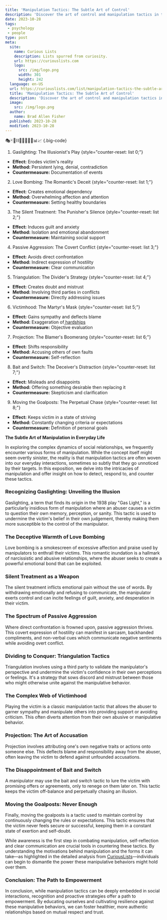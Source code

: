 ```yaml
---
title: 'Manipulation Tactics: The Subtle Art of Control'
description: 'Discover the art of control and manipulation tactics in this intriguing book that will satisfy your curious mind about subtle ways of influencing others.'
date: 2023-10-28
tags:
 - psychology
 - people
type: post
meta:
  site:
    name: Curious Lists
    description: Lists spurred from curiosity.
    url: https://curiouslists.com
    logo:
      src: /img/logo.png
      width: 301
      height: 242
  language: en-US
  url: https://curiouslists.com/list/manipulation-tactics-the-subtle-art-of-control
  title: 'Manipulation Tactics: The Subtle Art of Control'
  description: 'Discover the art of control and manipulation tactics in this intriguing book that will satisfy your curious mind about subtle ways of influencing others.'
  image:
    src: /img/logo.png
  author:
    name: Brad Allen Fisher
  published: 2023-10-28
  modified: 2023-10-28
---
```



🎭🃏🔮⛓️🧠🤔🕵️‍♂️🎲📊📈 {.big-code}

1. Gaslighting: The Illusionist's Play {style="counter-reset: list 0;"}
  - **Effect:** Erodes victim's reality
  - **Method:** Persistent lying, denial, contradiction
  - **Countermeasure:** Documentation of events

2. Love Bombing: The Romantic's Deceit {style="counter-reset: list 1;"}
  - **Effect:** Creates emotional dependency
  - **Method:** Overwhelming affection and attention
  - **Countermeasure:** Setting healthy boundaries

3. The Silent Treatment: The Punisher's Silence {style="counter-reset: list 2;"}
  - **Effect:** Induces guilt and anxiety
  - **Method:** Isolation and emotional abandonment
  - **Countermeasure:** Maintaining social support

4. Passive Aggression: The Covert Conflict {style="counter-reset: list 3;"}
  - **Effect:** Avoids direct confrontation
  - **Method:** Indirect expression of hostility
  - **Countermeasure:** Clear communication

5. Triangulation: The Divider's Strategy {style="counter-reset: list 4;"}
  - **Effect:** Creates doubt and mistrust
  - **Method:** Involving third parties in conflicts
  - **Countermeasure:** Directly addressing issues

6. Victimhood: The Martyr's Mask {style="counter-reset: list 5;"}
  - **Effect:** Gains sympathy and deflects blame
  - **Method:** Exaggeration of[  hardships](https://curiouslists.com/list/unveiling-the-shadows-a-journey-into-dark-psychology)
  - **Countermeasure:** Objective evaluation

7. Projection: The Blamer's Boomerang {style="counter-reset: list 6;"}
  - **Effect:** Shifts responsibility
  - **Method:** Accusing others of own faults
  - **Countermeasure:** Self-reflection

8. Bait and Switch: The Deceiver's Distraction {style="counter-reset: list 7;"}
  - **Effect:** Misleads and disappoints
  - **Method:** Offering something desirable then replacing it
  - **Countermeasure:** Skepticism and clarification

9. Moving the Goalposts: The Perpetual Chase {style="counter-reset: list 8;"}
  - **Effect:** Keeps victim in a state of striving
  - **Method:** Constantly changing criteria or expectations
  - **Countermeasure:** Definition of personal goals


**The Subtle Art of Manipulation in Everyday Life**

In exploring the complex dynamics of social relationships, we frequently encounter various forms of manipulation. While the concept itself might seem overtly sinister, the reality is that manipulation tactics are often woven into our everyday interactions, sometimes so subtly that they go unnoticed by their targets. In this exposition, we delve into the intricacies of manipulation and offer insight on how to detect, respond to, and counter these tactics.

### Recognizing Gaslighting: Unveiling the Illusion

Gaslighting, a term that finds its origin in the 1938 play "Gas Light," is a particularly insidious form of manipulation where an abuser causes a victim to question their own memory, perception, or sanity. This tactic is used to undermine the victim's belief in their own judgement, thereby making them more susceptible to the control of the manipulator.

### The Deceptive Warmth of Love Bombing

Love bombing is a smokescreen of excessive affection and praise used by manipulators to enthrall their victims. This romantic inundation is a hallmark of narcissistic and abusive relationships, where the abuser seeks to create a powerful emotional bond that can be exploited.

### Silent Treatment as a Weapon

The silent treatment inflicts emotional pain without the use of words. By withdrawing emotionally and refusing to communicate, the manipulator exerts control and can incite feelings of guilt, anxiety, and desperation in their victim.

### The Spectrum of Passive Aggression

Where direct confrontation is frowned upon, passive aggression thrives. This covert expression of hostility can manifest in sarcasm, backhanded compliments, and non-verbal cues which communicate negative sentiments while avoiding overt conflict.

### Dividing to Conquer: Triangulation Tactics

Triangulation involves using a third party to validate the manipulator's perspective and undermine the victim's confidence in their own perceptions or feelings. It's a strategy that sows discord and mistrust between those who might otherwise unite against the manipulative behavior.

### The Complex Web of Victimhood

Playing the victim is a classic manipulation tactic that allows the abuser to garner sympathy and manipulate others into providing support or avoiding criticism. This often diverts attention from their own abusive or manipulative behavior.

### Projection: The Art of Accusation

Projection involves attributing one's own negative traits or actions onto someone else. This deflects blame and responsibility away from the abuser, often leaving the victim to defend against unfounded accusations.

### The Disappointment of Bait and Switch

A manipulator may use the bait and switch tactic to lure the victim with promising offers or agreements, only to renege on them later on. This tactic keeps the victim off-balance and perpetually chasing an illusion.

### Moving the Goalposts: Never Enough

Finally, moving the goalposts is a tactic used to maintain control by continuously changing the rules or expectations. This tactic ensures that the victim never feels secure or successful, keeping them in a constant state of exertion and self-doubt.

While awareness is the first step in combating manipulation, self-reflection and clear communication are crucial tools in countering these tactics. By understanding the motivations behind manipulation and the forms it can take—as highlighted in the detailed analysis from [CuriousLists](https://curiouslists.com/list/10-unseen-signals-of-dark-psychology-tactics)—individuals can begin to dismantle the power these manipulative behaviors might hold over them.

### Conclusion: The Path to Empowerment

In conclusion, while manipulation tactics can be deeply embedded in social interactions, recognition and proactive strategies offer a path to empowerment. By educating ourselves and cultivating resilience against these manipulative behaviors, we can foster healthier, more authentic relationships based on mutual respect and trust.